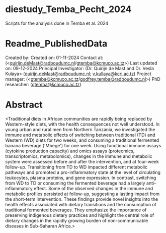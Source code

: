 # diestudy_Temba_Pecht_2024
Scripts for the analysis done in Temba et al. 2024

# Readme_PublishedData

Created by: <Tal Pecht> <Godfrey Temba> 
Created on: 01-11-2024
Contact at: (<quirijn.deMast@radboudumc.nl/gtemba@kcmuco.ac.tz>)
Last updated on: 09-12-2024
Principal Investigator: (Dr. Quirijn de Mast and Dr. Vesla Kulaya> (quirijn.deMast@radboudumc.nl; v.kullaya@kcri.ac.tz)
Project manager: <Godfrey Temba> (<gtemba@kcmuco.ac.tz/godfrey.temba@radboudumc.nl>)
PhD researcher: <Godfrey Temba> (<gtemba@kcmuco.ac.tz>)

# Abstract
<Traditional diets in African communities are rapidly being replaced by Western-style diets, with the health consequences not well understood. In young urban and rural men from Northern Tanzania, we investigated the immune and metabolic effects of switching between traditional (TD) and Western (WD) diets for two weeks, and consuming a traditional fermented banana beverage ('Mbege') for one week. Using functional immune assays (cytokine production capacity) and omics assays (proteomics, transcriptomics, metabolomics), changes in the immune and metabolic system were assessed before and after the intervention, and at four-week follow-up. Transitioning from TD to WD impacted different metabolic pathways and promoted a pro-inflammatory state at the level of circulating leukocytes, plasma proteins, and gene expression. In contrast, switching from WD to TD or consuming the fermented beverage had a largely anti-inflammatory effect. Some of the observed changes in the immune and metabolic profiles persisted at follow-up, suggesting a lasting impact from the short-term intervention. These findings provide novel insights into the health effects associated with dietary transitions and the consumption of traditional fermented beverages. They emphasize the importance of preserving indigenous dietary practices and highlight the central role of dietary changes in the rapidly growing burden of non-communicable diseases in Sub-Saharan Africa.>


 

